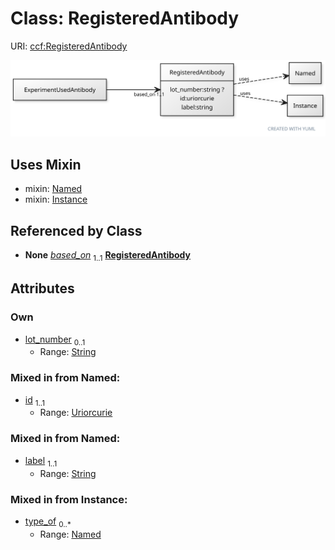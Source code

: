 
# Class: RegisteredAntibody



URI: [ccf:RegisteredAntibody](http://purl.org/ccf/RegisteredAntibody)


[![img](images/RegisteredAntibody.svg)](images/RegisteredAntibody.svg)

## Uses Mixin

 *  mixin: [Named](Named.md)
 *  mixin: [Instance](Instance.md)

## Referenced by Class

 *  **None** *[based_on](based_on.md)*  <sub>1..1</sub>  **[RegisteredAntibody](RegisteredAntibody.md)**

## Attributes


### Own

 * [lot_number](lot_number.md)  <sub>0..1</sub>
     * Range: [String](types/String.md)

### Mixed in from Named:

 * [id](id.md)  <sub>1..1</sub>
     * Range: [Uriorcurie](types/Uriorcurie.md)

### Mixed in from Named:

 * [label](label.md)  <sub>1..1</sub>
     * Range: [String](types/String.md)

### Mixed in from Instance:

 * [type_of](type_of.md)  <sub>0..\*</sub>
     * Range: [Named](Named.md)
